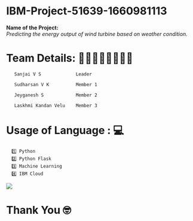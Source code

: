 # IBM-Project-51639-1660981113

<b>Name of the Project:</b>  
<i>Predicting the energy output of wind turbine based on weather condition.</i>

# Team Details: 🕺🏻🕺🏻🕺🏻🕺🏻

       Sanjai V S             Leader

       Sudharsan V K          Member 1
       
       Jeyganesh S            Member 2
       
       Laskhmi Kandan Velu    Member 3
       
# Usage of Language : 💻


      1️⃣ Python
      2️⃣ Python Flask
      3️⃣ Machine Learning
      4️⃣ IBM Cloud

![](https://komarev.com/ghpvc/?username=IBM-Project-51639-1660981113&label=PROFILE+VIEWS)


# Thank You 🤓

